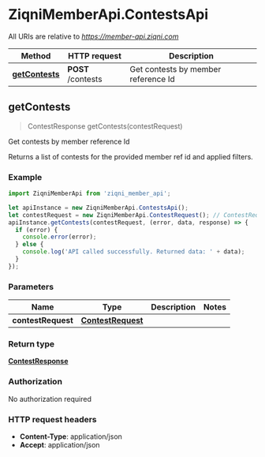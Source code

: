 # ZiqniMemberApi.ContestsApi

All URIs are relative to *https://member-api.ziqni.com*

Method | HTTP request | Description
------------- | ------------- | -------------
[**getContests**](ContestsApi.md#getContests) | **POST** /contests | Get contests by member reference Id



## getContests

> ContestResponse getContests(contestRequest)

Get contests by member reference Id

Returns a list of contests for the provided member ref id and applied filters.

### Example

```javascript
import ZiqniMemberApi from 'ziqni_member_api';

let apiInstance = new ZiqniMemberApi.ContestsApi();
let contestRequest = new ZiqniMemberApi.ContestRequest(); // ContestRequest | 
apiInstance.getContests(contestRequest, (error, data, response) => {
  if (error) {
    console.error(error);
  } else {
    console.log('API called successfully. Returned data: ' + data);
  }
});
```

### Parameters


Name | Type | Description  | Notes
------------- | ------------- | ------------- | -------------
 **contestRequest** | [**ContestRequest**](ContestRequest.md)|  | 

### Return type

[**ContestResponse**](ContestResponse.md)

### Authorization

No authorization required

### HTTP request headers

- **Content-Type**: application/json
- **Accept**: application/json

